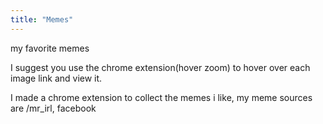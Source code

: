 ```yaml
---
title: "Memes"
---
```

my favorite memes

I suggest you use the chrome extension(hover zoom) to hover over each image link and view it.

I made a chrome extension to collect the memes i like, 
my meme sources are /mr_irl, facebook

